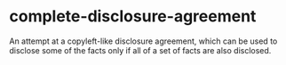 # complete-disclosure-agreement
An attempt at a copyleft-like disclosure agreement, which can be used to disclose some of the facts only if all of a set of facts are also disclosed.
